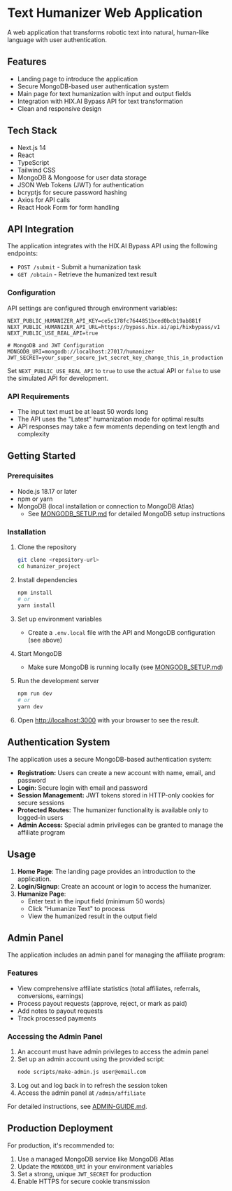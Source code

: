 # Text Humanizer Web Application

A web application that transforms robotic text into natural, human-like language with user authentication.

## Features

- Landing page to introduce the application
- Secure MongoDB-based user authentication system
- Main page for text humanization with input and output fields
- Integration with HIX.AI Bypass API for text transformation
- Clean and responsive design

## Tech Stack

- Next.js 14
- React
- TypeScript
- Tailwind CSS
- MongoDB & Mongoose for user data storage
- JSON Web Tokens (JWT) for authentication
- bcryptjs for secure password hashing
- Axios for API calls
- React Hook Form for form handling

## API Integration

The application integrates with the HIX.AI Bypass API using the following endpoints:

- `POST /submit` - Submit a humanization task
- `GET /obtain` - Retrieve the humanized text result

### Configuration

API settings are configured through environment variables:

```
NEXT_PUBLIC_HUMANIZER_API_KEY=ce5c178fc7644851bced0bcb19ab881f
NEXT_PUBLIC_HUMANIZER_API_URL=https://bypass.hix.ai/api/hixbypass/v1
NEXT_PUBLIC_USE_REAL_API=true

# MongoDB and JWT Configuration
MONGODB_URI=mongodb://localhost:27017/humanizer
JWT_SECRET=your_super_secure_jwt_secret_key_change_this_in_production
```

Set `NEXT_PUBLIC_USE_REAL_API` to `true` to use the actual API or `false` to use the simulated API for development.

### API Requirements

- The input text must be at least 50 words long
- The API uses the "Latest" humanization mode for optimal results
- API responses may take a few moments depending on text length and complexity

## Getting Started

### Prerequisites

- Node.js 18.17 or later
- npm or yarn
- MongoDB (local installation or connection to MongoDB Atlas)
  - See [MONGODB_SETUP.md](./MONGODB_SETUP.md) for detailed MongoDB setup instructions

### Installation

1. Clone the repository
   ```bash
   git clone <repository-url>
   cd humanizer_project
   ```

2. Install dependencies
   ```bash
   npm install
   # or
   yarn install
   ```

3. Set up environment variables
   - Create a `.env.local` file with the API and MongoDB configuration (see above)

4. Start MongoDB
   - Make sure MongoDB is running locally (see [MONGODB_SETUP.md](./MONGODB_SETUP.md))

5. Run the development server
   ```bash
   npm run dev
   # or
   yarn dev
   ```

6. Open [http://localhost:3000](http://localhost:3000) with your browser to see the result.

## Authentication System

The application uses a secure MongoDB-based authentication system:

- **Registration:** Users can create a new account with name, email, and password
- **Login:** Secure login with email and password
- **Session Management:** JWT tokens stored in HTTP-only cookies for secure sessions
- **Protected Routes:** The humanizer functionality is available only to logged-in users
- **Admin Access:** Special admin privileges can be granted to manage the affiliate program

## Usage

1. **Home Page**: The landing page provides an introduction to the application.
2. **Login/Signup**: Create an account or login to access the humanizer.
3. **Humanize Page**: 
   - Enter text in the input field (minimum 50 words)
   - Click "Humanize Text" to process
   - View the humanized result in the output field

## Admin Panel

The application includes an admin panel for managing the affiliate program:

### Features

- View comprehensive affiliate statistics (total affiliates, referrals, conversions, earnings)
- Process payout requests (approve, reject, or mark as paid)
- Add notes to payout requests
- Track processed payments

### Accessing the Admin Panel

1. An account must have admin privileges to access the admin panel
2. Set up an admin account using the provided script:
   ```bash
   node scripts/make-admin.js user@email.com
   ```
3. Log out and log back in to refresh the session token
4. Access the admin panel at `/admin/affiliate`

For detailed instructions, see [ADMIN-GUIDE.md](./ADMIN-GUIDE.md).

## Production Deployment

For production, it's recommended to:

1. Use a managed MongoDB service like MongoDB Atlas
2. Update the `MONGODB_URI` in your environment variables
3. Set a strong, unique `JWT_SECRET` for production
4. Enable HTTPS for secure cookie transmission
